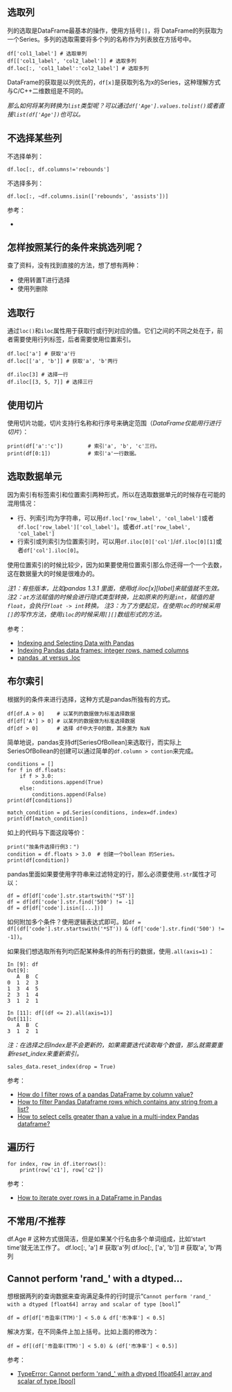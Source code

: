 ## 选取列

列的选取是DataFrame最基本的操作，使用方括号`[]`，将 DataFrame的列获取为一个Series。多列的选取需要将多个列的名称作为列表放在方括号中。

```
df['col1_label'] # 选取单列
df[['col1_label', 'col2_label']] # 选取多列
df.loc[:, 'col1_label':'col2_label'] # 选取多列
```

DataFrame的获取是以列优先的，`df[x]`是获取列名为x的Series，这种理解方式与C/C++二维数组是不同的。

*那么如何将某列转换为`list`类型呢？可以通过`df['Age'].values.tolist()`或者直接`list(df['Age'])`也可以。*

## 不选择某些列


不选择单列：

```
df.loc[:, df.columns!='rebounds']
```

不选择多列：

```
df.loc[:, ~df.columns.isin(['rebounds', 'assists'])]
```

参考：

- [](https://www.statology.org/pandas-exclude-column/)

## 怎样按照某行的条件来挑选列呢？

查了资料，没有找到直接的方法，想了想有两种：

- 使用转置T进行选择
- 使用列删除


## 选取行

通过`loc()`和`iloc`属性用于获取行或行列对应的值。它们之间的不同之处在于，前者需要使用行列标签，后者需要使用位置索引。

```
df.loc['a'] # 获取'a'行
df.loc[['a', 'b']] # 获取'a', 'b'两行

df.iloc[3] # 选择一行
df.iloc[[3, 5, 7]] # 选择三行
```


## 使用切片

使用切片功能，切片支持行名称和行序号来确定范围（*DataFrame仅能用行进行切片*）：

```
print(df['a':'c'])        # 索引'a', 'b', 'c'三行。
print(df[0:1])            # 索引'a'一行数据。
```


## 选取数据单元

因为索引有标签索引和位置索引两种形式，所以在选取数据单元的时候存在可能的混用情况：

- 行、列索引均为字符串，可以用`df.loc['row_label', 'col_label']`或者`df.loc['row_label']['col_label']`。或者`df.at['row_label', 'col_label']`
- 行索引或列索引为位置索引时，可以用`df.iloc[0]['col']`/`df.iloc[0][1]`或者`df['col'].iloc[0]`。


使用位置索引的时候比较少，因为如果要使用位置索引那么你还得一个一个去数，这在数据量大的时候是很难办的。

*注1：有些版本，比如pandas 1.3.1 里面，使用df.iloc[x][label]来赋值就不生效。*
*注2：`at`方法赋值的时候会进行隐式类型转换，比如原来的列是`int`，赋值的是`float`，会执行`float -> int`转换。*
*注3：为了方便起见，在使用`loc`的时候采用`[]`的写作方法，使用`iloc`的时候采用`[][]`数组形式的方法。*

参考：

- [Indexing and Selecting Data with Pandas](https://www.geeksforgeeks.org/indexing-and-selecting-data-with-pandas/)
- [Indexing Pandas data frames: integer rows, named columns](https://stackoverflow.com/questions/28754603/indexing-pandas-data-frames-integer-rows-named-columns)
- [pandas .at versus .loc](https://stackoverflow.com/questions/37216485/pandas-at-versus-loc)

## 布尔索引

根据列的条件来进行选择，这种方式是pandas所独有的方式。

```
df[df.A > 0]    # 以某列的数据做为标准选择数据
df[df['A'] > 0] # 以某列的数据做为标准选择数据
df[df > 0]      # 选择 df中大于0的数，其余置为 NaN
```

简单地说，pandas支持df[SeriesOfBollean]来选取行，而实际上SeriesOfBollean的创建可以通过简单的`df.column > contion`来完成。

```
conditions = []
for f in df.floats:
    if f > 3.0:
        conditions.append(True)
    else:
        conditions.append(False)
print(df[conditions])

match_condition = pd.Series(conditions, index=df.index)
print(df[match_condition])
```

如上的代码与下面这段等价：

```
print("按条件选择行例3：")
condition = df.floats > 3.0  # 创建一个bollean 的Series。
print(df[condition])
```

pandas里面如果要使用字符串来过滤特定的行，那么必须要使用`.str`属性才可以：

```
df = df[df['code'].str.startswith('*ST')]
df = df[df['code'].str.find('500') != -1]
df = df[df['code'].isin([...])]
```

如何附加多个条件？使用逻辑表达式即可。如`df = df[(df['code'].str.startswith('*ST')) & (df['code'].str.find('500') != -1])`。

如果我们想选取所有列均匹配某种条件的所有行的数据，使用`.all(axis=1)`：

```
In [9]: df
Out[9]:
   A  B  C
0  1  2  3
1  3  4  5
2  3  1  4
3  1  2  1

In [11]: df[(df <= 2).all(axis=1)]
Out[11]:
   A  B  C
3  1  2  1
```

*注：在选择之后Index是不会更新的，如果需要迭代读取每个数值，那么就需要重新reset_index来重新索引。*

```
sales_data.reset_index(drop = True)
```

参考：

- [How do I filter rows of a pandas DataFrame by column value?](https://www.youtube.com/watch?v=2AFGPdNn4FM)
- [How to filter Pandas Dataframe rows which contains any string from a list?](https://stackoverflow.com/questions/55941100/how-to-filter-pandas-dataframe-rows-which-contains-any-string-from-a-list)
- [How to select cells greater than a value in a multi-index Pandas dataframe?](https://stackoverflow.com/questions/32731498/how-to-select-cells-greater-than-a-value-in-a-multi-index-pandas-dataframe)

## 遍历行

```
for index, row in df.iterrows():
    print(row['c1'], row['c2'])
```

参考：

- [How to iterate over rows in a DataFrame in Pandas](https://stackoverflow.com/questions/16476924/how-to-iterate-over-rows-in-a-dataframe-in-pandas)


## 不常用/不推荐

df.Age  # 这种方式很简洁，但是如果某个行名由多个单词组成，比如‘start time’就无法工作了。
df.loc[:, 'a']  # 获取'a'列
df.loc[:, ['a', 'b']] # 获取'a', 'b'两列



## Cannot perform 'rand_' with a dtyped...

想根据两列的查询数据来查询满足条件的行时提示“`Cannot perform 'rand_' with a dtyped [float64] array and scalar of type [bool]`”

```
df = df[df['市盈率(TTM)'] < 5.0 & df['市净率'] < 0.5]
```

解决方案，在不同条件上加上括号。比如上面的修改为：

```
df = df[(df['市盈率(TTM)'] < 5.0) & (df['市净率'] < 0.5)]
```

参考：

- [TypeError: Cannot perform 'rand_' with a dtyped [float64] array and scalar of type [bool]](https://stackoverflow.com/questions/60654781/typeerror-cannot-perform-rand-with-a-dtyped-float64-array-and-scalar-of-ty)
